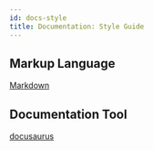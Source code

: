 ```yaml
---
id: docs-style
title: Documentation: Style Guide
---
```


## Markup Language

[Markdown](https://daringfireball.net/projects/markdown/syntax)

## Documentation Tool

[docusaurus](https://docusaurus.io/)

